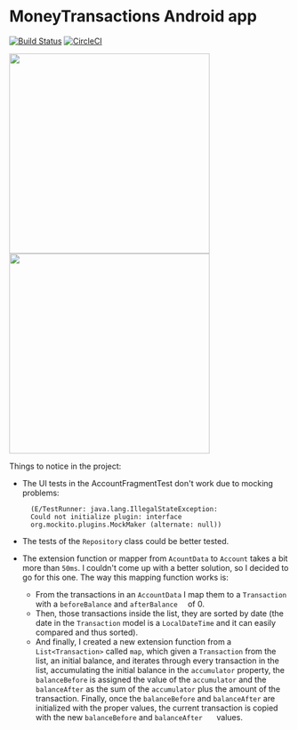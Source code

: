 # MoneyTransactions Android app
[![Build Status](https://img.shields.io/endpoint.svg?url=https%3A%2F%2Factions-badge.atrox.dev%2Fatrox%2Fsync-dotenv%2Fbadge&style=flat)](https://www.github.com/noloman/MoneyTransactions)
[![CircleCI](https://circleci.com/gh/noloman/MoneyTransactions.svg?style=svg)](https://circleci.com/gh/noloman/MoneyTransactions)

<img src="https://raw.github.com/noloman/MoneyTransactions/master/account_screen.png" width=360px /> 
<img src="https://raw.github.com/noloman/MoneyTransactions/master/transaction_screen.png" width=360px /> 

Things to notice in the project:

- The UI tests in the AccountFragmentTest don't work due to mocking problems:

		(E/TestRunner: java.lang.IllegalStateException: 		
		Could not initialize plugin: interface 		
		org.mockito.plugins.MockMaker (alternate: null))
- The tests of the `Repository` class could be better tested.
- The extension function or mapper from `AcountData` to `Account` takes a bit more than `50ms`. I couldn't come up with a better solution, so I decided to go for this one. The way this mapping function works is:
	- From the transactions in an `AccountData` I map them to a `Transaction` with a `beforeBalance` and `afterBalance	` of 0.
	- Then, those transactions inside the list, they are sorted by date (the date in the `Transaction` model is a `LocalDateTime` and it can easily compared and thus sorted).
	- And finally, I created a new extension function from a `List<Transaction>` called `map`, which given a `Transaction` from the list, an initial balance, and iterates through every transaction in the list, accumulating the initial balance in the `accumulator` property, the `balanceBefore` is assigned the value of the `accumulator` and the `balanceAfter` as the sum of the `accumulator` plus the amount of the transaction. Finally, once the `balanceBefore` and `balanceAfter` are initialized with the proper values, the current transaction is copied with the new `balanceBefore` and `balanceAfter	` values.
